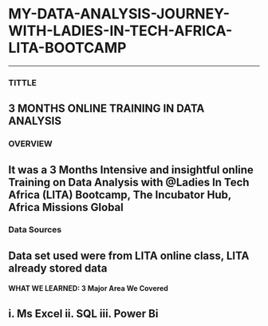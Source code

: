 # MY-DATA-ANALYSIS-JOURNEY-WITH-LADIES-IN-TECH-AFRICA-LITA-BOOTCAMP
-----------------------------------------------------------------------------------------------------------------
### TITTLE
3 MONTHS ONLINE TRAINING IN DATA ANALYSIS
------------------------------------------------------------------------------------

### OVERVIEW
It was a 3 Months Intensive and insightful online Training on Data Analysis with @Ladies In Tech Africa (LITA) Bootcamp, The Incubator Hub, Africa Missions Global
-------------------------------------------------------------------------------------------------------------------------------------------------

### Data Sources
Data set used were from LITA online class, LITA already stored data
---------------------------------------------------------------------------------------------------------------------------------------------------------------

#### WHAT WE LEARNED: 3 Major Area We Covered
i.  Ms Excel
ii. SQL
iii. Power Bi
---------------------------------------------------------------------------------------------------------------------------
